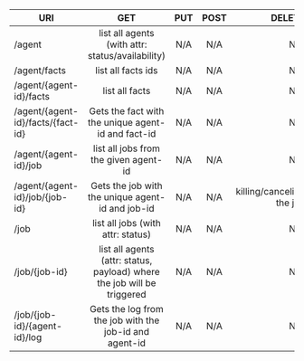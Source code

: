 | URI                              | GET																																				| PUT   | POST   										| DELETE										|
| --------------------------------- |:-------------------------------------------------------------------------:|:-----:|:------------------------:|---------------------------:|
| /agent														| list all agents (with attr: status/availability)													| N/A   | N/A												| N/A												|
| /agent/facts											| list all facts ids															 													| N/A   | N/A												| N/A												|
| /agent/{agent-id}/facts						| list all facts																	 													| N/A   | N/A												| N/A												|
| /agent/{agent-id}/facts/{fact-id}	| Gets the fact with the unique agent-id and fact-id												| N/A   | N/A												| N/A												|
| /agent/{agent-id}/job							| list all jobs from the given agent-id																			| N/A   | N/A												| N/A												|
| /agent/{agent-id}/job/{job-id}		| Gets the job with the unique agent-id and job-id													| N/A   | N/A												| killing/canceling the job	|
| /job															| list all jobs (with attr: status)																					| N/A   | N/A												| N/A												|
| /job/{job-id}											| list all agents (attr: status, payload) where the job will be triggered		| N/A   | N/A												| N/A												|
| /job/{job-id}/{agent-id}/log			| Gets the log from the job with the job-id	and agent-id										| N/A   | N/A												| N/A												|